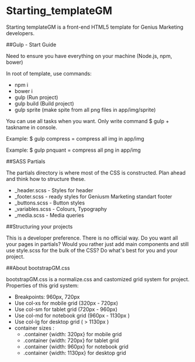 # Starting_templateGM
Starting templateGM is a front-end HTML5 template for Genius Marketing developers.

##Gulp - Start Guide
<p>Need to ensure you have everything on your machine (Node.js, npm, bower)</p>
<p>In root of template, use commands:</p>
<ul>
	<li>npm i</li>
	<li>bower i</li>
	<li>gulp (Run project)</li>
	<li>gulp build (Build project)</li>
	<li>gulp sprite (make spite from all png files in app/img/sprite)</li>
</ul>
<p>You can use all tasks when you want. Only write command $ gulp + taskname in console.</p>
<p>Example: $ gulp compress = compress all img in app/img</p>
<p>Example: $ gulp pnquant = compress all png in app/img</p>
##SASS Partials
<p>The partials directory is where most of the CSS is constructed. Plan ahead and think how to structure these.</p>
<ul>
	<li>_header.scss - Styles for header</li>
	<li>_footer.scss - ready styles for Geniusm Marketing standart footer</li>
	<li>_buttons.scss - Button styles</li>
	<li>_variables.scss - Colours, Typography</li>
	<li>_media.scss - Media queries</li>
</ul>

##Structuring your projects
<p>This is a developer preference. There is no official way. Do you want all your pages in partials? Would you rather just add main components and still use style.scss for the bulk of the CSS? Do what's best for you and your project.</p>

##About bootstrapGM.css
<p>bootstrapGM.css is a normalize.css and castomized grid system for project. Properties of this grid system:</p>
<ul>
	<li>Breakpoints: 960px, 720px</li>
	<li>Use col-xs for mobile grid (320px - 720px)</li>
	<li>Use col-sm for tablet grid (720px - 960px)</li>
	<li>Use col-md for notebook grid (960px - 1130px )</li>
	<li>Use col-lg for desktop grid ( > 1130px )</li>
	<li>container sizes :
		<ul>
			<li>.container {width: 320px} for mobile grid</li>
			<li>.container {width: 720px} for tablet grid</li>
			<li>.container {width: 960px} for notebook grid</li>
			<li>.container {width: 1130px} for desktop grid</li>
		</ul>
	</li>
</ul>


